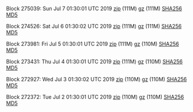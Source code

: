 Block 275039: Sun Jul  7 01:30:01 UTC 2019 [zip](https://files.01coin.io/mainnet/2019-07-07/bootstrap.dat.zip) (111M) [gz](https://files.01coin.io/mainnet/2019-07-07/bootstrap.dat.tar.gz) (111M) [SHA256](https://files.01coin.io/mainnet/2019-07-07/sha256.txt) [MD5](https://files.01coin.io/mainnet/2019-07-07/md5.txt)

Block 274526: Sat Jul  6 01:30:02 UTC 2019 [zip](https://files.01coin.io/mainnet/2019-07-06/bootstrap.dat.zip) (111M) [gz](https://files.01coin.io/mainnet/2019-07-06/bootstrap.dat.tar.gz) (111M) [SHA256](https://files.01coin.io/mainnet/2019-07-06/sha256.txt) [MD5](https://files.01coin.io/mainnet/2019-07-06/md5.txt)

Block 273981: Fri Jul  5 01:30:01 UTC 2019 [zip](https://files.01coin.io/mainnet/2019-07-05/bootstrap.dat.zip) (111M) [gz](https://files.01coin.io/mainnet/2019-07-05/bootstrap.dat.tar.gz) (110M) [SHA256](https://files.01coin.io/mainnet/2019-07-05/sha256.txt) [MD5](https://files.01coin.io/mainnet/2019-07-05/md5.txt)

Block 273431: Thu Jul  4 01:30:01 UTC 2019 [zip](https://files.01coin.io/mainnet/2019-07-04/bootstrap.dat.zip) (111M) [gz](https://files.01coin.io/mainnet/2019-07-04/bootstrap.dat.tar.gz) (110M) [SHA256](https://files.01coin.io/mainnet/2019-07-04/sha256.txt) [MD5](https://files.01coin.io/mainnet/2019-07-04/md5.txt)

Block 272927: Wed Jul  3 01:30:02 UTC 2019 [zip](https://files.01coin.io/mainnet/2019-07-03/bootstrap.dat.zip) (110M) [gz](https://files.01coin.io/mainnet/2019-07-03/bootstrap.dat.tar.gz) (110M) [SHA256](https://files.01coin.io/mainnet/2019-07-03/sha256.txt) [MD5](https://files.01coin.io/mainnet/2019-07-03/md5.txt)

Block 272372: Tue Jul  2 01:30:01 UTC 2019 [zip](https://files.01coin.io/mainnet/2019-07-02/bootstrap.dat.zip) (110M) [gz](https://files.01coin.io/mainnet/2019-07-02/bootstrap.dat.tar.gz) (110M) [SHA256](https://files.01coin.io/mainnet/2019-07-02/sha256.txt) [MD5](https://files.01coin.io/mainnet/2019-07-02/md5.txt)
